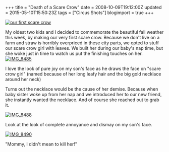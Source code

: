 +++
title = "Death of a Scare Crow"
date = 2008-10-09T19:12:00Z
updated = 2015-05-10T15:50:23Z
tags = ["Circus Shots"]
blogimport = true 
+++

   [![our first scare crow](https://latc.s3.amazonaws.com/wp-content/uploads/2008/10/our-first-scare-crow-thumb.jpg)](https://latc.s3.amazonaws.com/wp-content/uploads/2008/10/our-first-scare-crow.jpg) 

My oldest two kids and I decided to commemorate the beautiful fall weather this week, by making our very first scare crow.  Because we don't live on a farm and straw is horribly overpriced in these city parts, we opted to stuff our scare crow girl with leaves.  We built her during our baby's nap time, but she woke just in time to watch us put the finishing touches on her.[![IMG_8485](https://latc.s3.amazonaws.com/wp-content/uploads/2008/10/img-8485-thumb.jpg)](https://latc.s3.amazonaws.com/wp-content/uploads/2008/10/img-8485.jpg)   

I love the look of pure joy on my son's face as he draws the face on "scare crow girl" (named because of her long leafy hair and the big gold necklace around her neck)

Turns out the necklace would be the cause of her demise.  Because when baby sister woke up from her nap and we introduced her to our new friend, she instantly wanted the necklace.  And of course she reached out to grab it.

[![IMG_8488](https://latc.s3.amazonaws.com/wp-content/uploads/2008/10/img-8488-thumb.jpg)](https://latc.s3.amazonaws.com/wp-content/uploads/2008/10/img-8488.jpg)

Look at the look of complete annoyance and dismay on my son's face.

[![IMG_8490](https://latc.s3.amazonaws.com/wp-content/uploads/2008/10/img-8490-thumb.jpg)](https://latc.s3.amazonaws.com/wp-content/uploads/2008/10/img-8490.jpg)

"Mommy, I didn't mean to kill her!"  
 
